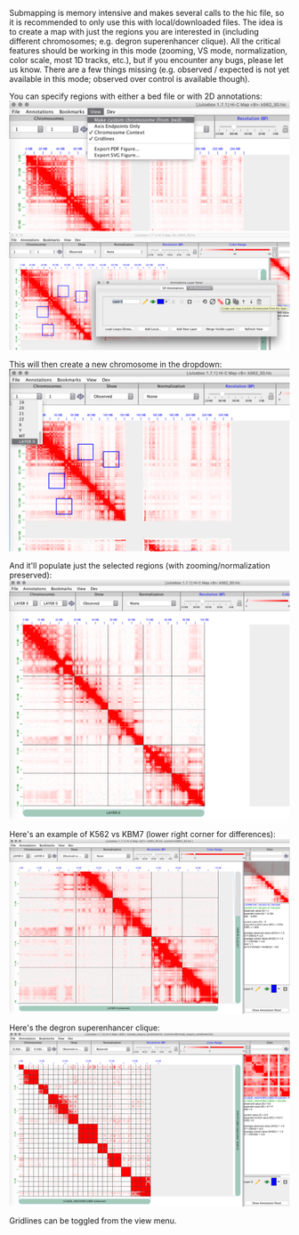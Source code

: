 Submapping is memory intensive and makes several calls to the hic file, so it is recommended to only use this with local/downloaded files. The idea is to create a map with just the regions you are interested in (including different chromosomes; e.g. degron superenhancer clique). All the critical features should be working in this mode (zooming, VS mode, normalization, color scale, most 1D tracks, etc.), but if you encounter any bugs, please let us know. There are a few things missing (e.g. observed / expected is not yet available in this mode; observed over control is available though).

You can specify regions with either a bed file or with 2D annotations:
<img src="images/submapping_screenshot1.png">
<img src="images/submapping_screenshot2.png">

This will then create a new chromosome in the dropdown:
<img src="images/submapping_screenshot3.png">

And it'll populate just the selected regions (with zooming/normalization preserved):
<img src="images/submapping_screenshot4.png">

Here's an example of K562 vs KBM7 (lower right corner for differences):
<img src="images/submapping_screenshot5.png">

Here's the degron superenhancer clique:
<img src="images/superenhancer_clique.png">

Gridlines can be toggled from the view menu.
